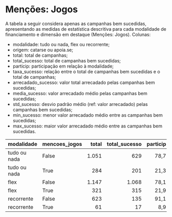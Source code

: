 # Menções: Jogos

A tabela a seguir considera apenas as campanhas bem sucedidas, apresentando as medidas
de estatística descritiva para cada modalidade de financiamento e dimensão em destaque
(Menções: Jogos). Colunas:
- modalidade: tudo ou nada, flex ou recorrente;
- origem: catarse ou apoia.se;
- total: total de campanhas;
- total_sucesso: total de campanhas bem sucedidas;
- particip: participação em relação à modalidade;
- taxa_sucesso: relação entre o total de campanhas bem sucedidas e o total de campanhas;
- arrecadado_sucesso: valor total arrecadado pelas campanhas bem sucedidas;
- media_sucesso: valor arrecadado médio pelas campanhas bem sucedidas;
- std_sucesso: desvio padrão médio (ref: valor arrecadado) pelas campanhas bem sucedidas;
- min_sucesso: menor valor arrecadado médio entre as campanhas bem sucedidas;
- max_sucesso: maior valor arrecadado médio entre as campanhas bem sucedidas.


| modalidade   | mencoes_jogos   |   total |   total_sucesso |   particip |   taxa_sucesso |   arrecadado_sucesso |   media_sucesso |   std_sucesso |   min_sucesso |   max_sucesso |
|:-------------|:----------------|--------:|----------------:|-----------:|---------------:|---------------------:|----------------:|--------------:|--------------:|--------------:|
| tudo ou nada | False           |    1.051 |             629 |       78,7 |           59,8 |          18.458.513,51 |        29.345,81 |      42.800,98 |         41,82 |     537.544,55 |
| tudo ou nada | True            |     284 |             201 |       21,3 |           70,8 |           5.604.766,32 |        27.884,41 |      51.240,25 |       1.411,86 |     679.297,66 |
| flex         | False           |    1.147 |            1.068 |       78,1 |           93,1 |          13.714.158,76 |        12.840,97 |      34.241,82 |         10,77 |     708.972,78 |
| flex         | True            |     321 |             315 |       21,9 |           98,1 |           4.647.973,18 |        14.755,47 |      32.882,80 |         40,22 |     475.290,95 |
| recorrente   | False           |     623 |             135 |       91,1 |           21,7 |             35.385,59 |          262,12 |        548,23 |          1,09 |       3.475,05 |
| recorrente   | True            |      61 |              17 |        8,9 |           27,9 |              7.801,37 |          458,90 |       1.200,33 |          6,10 |       5.087,08 |
